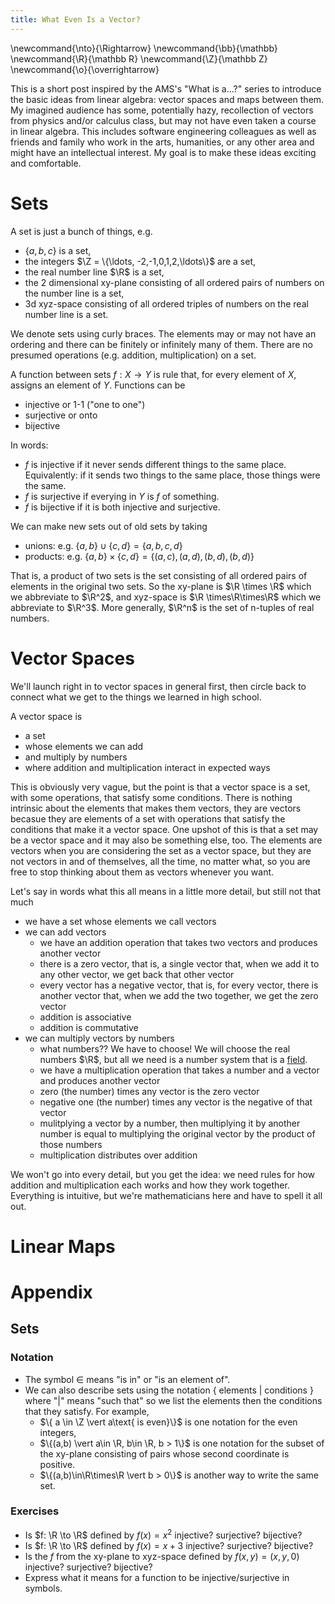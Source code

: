 ```yaml
---
title: What Even Is a Vector?
---
```

\newcommand{\nto}{\Rightarrow}
\newcommand{\bb}{\mathbb}
\newcommand{\R}{\mathbb R}
\newcommand{\Z}{\mathbb Z}
\newcommand{\o}{\overrightarrow}

This is a short post inspired by the AMS's "What is a...?" series to introduce
the basic ideas from linear algebra: vector spaces and maps between them.
My imagined audience has some, potentially hazy, recollection of vectors from
physics and/or calculus class, but may not have even taken a course in linear algebra.
This includes software engineering colleagues as well as friends and family who
work in the arts, humanities, or any other area and might have an intellectual
interest.
My goal is to make these ideas exciting and comfortable.

# Sets

A set is just a bunch of things, e.g.

* $\{a,b,c\}$ is a  set,
* the integers $\Z = \{\ldots, -2,-1,0,1,2,\ldots\}$ are a set,
* the real number line $\R$ is a set,
* the 2 dimensional xy-plane
consisting of all ordered pairs of numbers on the number line is a set,
* 3d xyz-space consisting of all ordered triples
of numbers on the real number line is a set.

We denote sets using curly braces.
The elements may or may not have an ordering and there can be finitely or
infinitely many of them.
There are no presumed operations (e.g. addition, multiplication) on a set.

A function between sets $f: X \to Y$ is rule that, for every element of $X$,
assigns an element of $Y$. Functions can be

* injective or 1-1 ("one to one")
* surjective or onto
* bijective

In words:

* $f$ is injective if it never sends different things to the same place.
Equivalently: if it sends two things to the same place, those things were the same.
* $f$ is surjective if everying in $Y$ is $f$ of something.
* $f$ is bijective if it is both injective and surjective.

We can make new sets out of old sets by taking

* unions: e.g. $\{a, b\} \cup \{c,d\} = \{a,b,c,d\}$
* products: e.g. $\{a,b\} \times \{c,d\} = \{(a,c), (a,d), (b,d), (b,d)\}$

That is, a product of two sets is the set consisting of all ordered pairs of
elements in the original two sets.
So the xy-plane is $\R \times \R$ which we abbreviate to $\R^2$,
and xyz-space is $\R \times\R\times\R$ which we abbreviate to $\R^3$.
More generally, $\R^n$ is the set of n-tuples of real numbers.

# Vector Spaces

We'll launch right in to vector spaces in general first, then circle back
to connect what we get to the things we learned in high school.

A vector space is

* a set
* whose elements we can add
* and multiply by numbers
* where addition and multiplication interact in expected ways

This is obviously very vague, but the point is that a vector space is
a set, with some operations, that satisfy some conditions.
There is nothing intrinsic about the elements that makes them vectors,
they are vectors becasue they are elements of a set with operations that
satisfy the conditions that make it a vector space.
One upshot of this is that a set may be a vector space and it may
also be something else, too. The elements are vectors when you are
considering the set as a vector space,
but they are not vectors in and of themselves, all the time, no matter what,
so you are free to stop thinking about them as vectors whenever you want.

Let's say in words what this all means in a little more detail,
but still not that much

* we have a set whose elements we call vectors
* we can add vectors
  * we have an addition operation that takes two vectors and produces
  another vector
  * there is a zero vector, that is, a single vector that,
  when we add it to any other vector, we get back that other vector
  * every vector has a negative vector, that is, for every vector,
  there is another vector that, when we add the two together, we get
  the zero vector
  * addition is associative
  * addition is commutative
* we can multiply vectors by numbers
  * what numbers?? We have to choose! We will choose the real numbers $\R$,
  but all we need is a number system that is a [field][field].
  * we have a multiplication operation that takes a number and a vector and
  produces another vector
  * zero (the number) times any vector is the zero vector
  * negative one (the number) times any vector is the negative of that vector
  * mulitplying a vector by a number, then multiplying it by another number
  is equal to multiplying the original vector by the product of those numbers
  * multiplication distributes over addition

We won't go into every detail, but you get the idea: we need rules for
how addition and multiplication each works and how they work together.
Everything is intuitive, but we're mathematicians here and have to spell it
all out.



# Linear Maps


# Appendix

## Sets

### Notation
* The symbol $\in$ means "is in" or "is an element of".
* We can also describe sets using the notation
$\{ \text{ elements } \vert \text{ conditions }\}$
where "$\vert$" means "such that" so we list the elements then the conditions
that they satisfy. For example,
  * $\{ a \in \Z \vert a\text{ is even}\}$ is one notation for the
even integers,
  * $\{(a,b) \vert a\in \R, b\in \R, b > 1\}$ is one notation for the subset of the xy-plane consisting of pairs whose second coordinate is positive.
  * $\{(a,b)\in\R\times\R \vert b > 0\}$ is another way to write the same set.

### Exercises

* Is $f: \R \to \R$ defined by $f(x) = x^2$ injective? surjective? bijective?
* Is $f: \R \to \R$ defined by $f(x) = x + 3$ injective? surjective? bijective?
* Is the $f$ from the xy-plane to xyz-space defined by $f(x,y) = (x,y,0)$ injective? surjective? bijective?
* Express what it means for a function to be injective/surjective in symbols.



[field]: https://en.wikipedia.org/wiki/Field_(mathematics)
